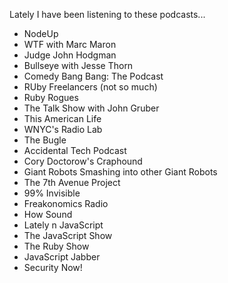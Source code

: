 Lately I have been listening to these podcasts...

* NodeUp
* WTF with Marc Maron
* Judge John Hodgman
* Bullseye with Jesse Thorn
* Comedy Bang Bang: The Podcast
* RUby Freelancers (not so much)
* Ruby Rogues 
* The Talk Show with John Gruber
* This American Life
* WNYC's Radio Lab
* The Bugle
* Accidental Tech Podcast
* Cory Doctorow's Craphound
* Giant Robots Smashing into other Giant Robots
* The 7th Avenue Project
* 99% Invisible
* Freakonomics Radio
* How Sound 
* Lately n JavaScript
* The JavaScript Show
* The Ruby Show
* JavaScript Jabber
* Security Now!
